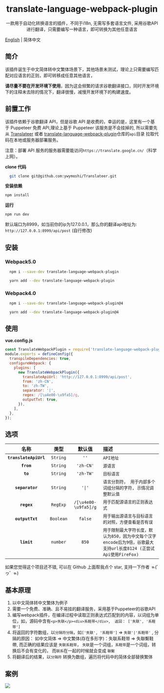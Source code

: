 <h1 align="center">translate-language-webpack-plugin</h1>

<p align="center">一款用于自动化转换语言的插件，不同于i18n, 无需写多套语言文件, 采用谷歌API进行翻译，只需要编写一种语言，即可转换为其他任意语言</p>

[English](./README.md) | 简体中文

## 简介

该插件诞生于中文简体转中文繁体场景下，其他场景未测试，理论上只需要编写匹配对应语言的正则，即可转移成任意其他语言，

**请尽量不要在开发环境下使用**，因为这会频繁的请求谷歌翻译接口，同时开发环境下的注释未去除的情况下，翻译很慢，减慢开发环境下的构建速度。

## 前置工作

该插件依赖于谷歌翻译 API，但是谷歌 API 是收费的，幸运的是，这里有一个基于 Puppeteer 免费 API,理论上基于 Puppeteer 该服务是不会挂掉的, 所以需要先从 [Translateer](git@github.com:ywymoshi/Translateer.git) 或者 [translate-language-webpack-plugin](git@github.com:ywymoshi/translate-language-webpack-plugin.git)仓库的`api`目录 拉取代码在本地或服务器部署服务。

注意：部署 API 服务的服务器需要能访问`https://translate.google.cn/`（科学上网）。

**clone 代码**

```bash
  git clone git@github.com:ywymoshi/Translateer.git
```

**安装依赖**

```bash
npm install
```

**运行**

```bash
npm run dev
```

默认端口为8999，如当前你的ip为127.0.0.1，那么你的翻译api地址为: `http://127.0.0.1:8999/api/post` (自行修改)

## 安装

### Webpack5.0

```bash
  npm i --save-dev translate-language-webpack-plugin
```

```bash
  yarn add --dev translate-language-webpack-plugin
```

### Webpack4.0

```bash
  npm i --save-dev translate-language-webpack-plugin@4
```

```bash
  yarn add --dev translate-language-webpack-plugin@4
```

## 使用

**vue.config.js**

```javascript
const TranslateWebpackPlugin = require('translate-language-webpack-plugin');
module.exports = defineConfig({
  transpileDependencies: true,
  configureWebpack: {
    plugins: [
      new TranslateWebpackPlugin({
        translateApiUrl: 'http://127.0.0.1:8999/api/post',
        from: 'zh-CN',
        to: 'zh-TW',
        separator: '|',
        regex: /[\u4e00-\u9fa5]/g,
        outputTxt: true,
      }),
    ],
  },
});
```

## 选项

|名称|类型|默认值|描述|
|:--:|:--:|:-----:|:----------|
|**`translateApiUrl`**|`String`|`''`|`API地址`|
|**`from`**|`String`|`'zh-CN'`|`源语言`|
|**`to`**|`String`|`'zh-TW'`|`目标语言`|
|**`separator`**|`String`|`'\|'`|`语言分割符， 用于内部多个词组分隔的字符, 示情况调整默认值`|
|**`regex`**|`RegExp`|`/[\u4e00-\u9fa5]/g`|`用于匹配源语言的正则表达式`|
|**`outputTxt`**|`Boolean`|`false`|`用于输出源语言与目标语言的对照，方便查看是否有误`|
|**`limit`**|`number`|`850`|`用于限制最大字符长度，默认为850，因为中文每个汉字encode后为9倍，谷歌最大支持url长度8124 (正尝试Api使用FireFox)`|

如果您觉得这个项目还不错, 可以在 Github 上面帮我点个 star, 支持一下作者 ☜(ﾟヮﾟ ☜)

## 基本原理

1. 以中文简体转中文繁体为例子
2. 需要一个免费、准确、且不易挂的翻译服务，采用基于Puppeteer的谷歌API
3. 编写webpack插件，在编译过程中读取正则表达式匹配到的内容，以词组为单位，如，源码中含有`<p>失联</p><div>系鞋带</div>,  返回： ['失联', '系鞋带']`
4. 将返回的字符数组，以`分隔符分隔`，如`['失联', '系鞋带']` => `失联'|'系鞋带'` , 分隔的原因： 如中文简体 => 中文繁体(存在多形字)：失联系鞋带 => 失聯繫鞋帶, 而正确的结果应该是 `失联系鞋带`， `失联`是一个词组，`系鞋带`是一个词组，转换后不会有变化的， 而`联系`在一起的时候就会变成 `聯繫`
5. 将翻译后的结果，以`分隔符` 转换为数组，遍历将代码中的简体全部替换繁体

## 案例

![](https://s2.loli.net/2022/02/21/ah9qt4jIrwbSu7J.png)
